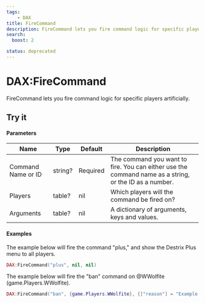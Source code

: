 ```yaml
---
tags:
    - DAX
title: FireCommand
description: FireCommand lets you fire command logic for specific players artificially.
search:
  boost: 2

status: deprecated
---
```


# DAX:FireCommand

FireCommand lets you fire command logic for specific players artificially.

## Try it
#### Parameters
| Name               	| Type    	| Default  	| Description                                                                                           	|
|--------------------	|---------	|----------	|-------------------------------------------------------------------------------------------------------	|
| Command Name or ID 	| string? 	| Required 	| The command you want to fire. You can either use the command name as a string, or the ID as a number. 	|
| Players            	| table?  	| nil      	| Which players will the command be fired on?                                                           	|
| Arguments          	| table?  	| nil      	| A dictionary of arguments, keys and values.                                                           	|

#### Examples

The example below will fire the command "plus," and show the Destrix Plus menu to all players.

``` lua
DAX:FireCommand("plus", nil, nil)
```

The example below will fire the "ban" command on @WWolfite (game.Players.WWolfite).

``` lua
DAX:FireCommand("ban", {game.Players.WWolfite}, {["reason"] = "Example.", ["time"] = "3600"})
```